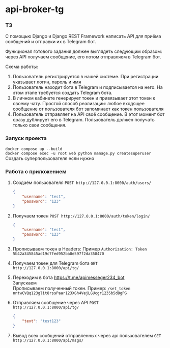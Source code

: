 # api-broker-tg

### ТЗ
С помощью Django и Django REST Framework написать API для приёма сообщений и отправки их в Telegram бот.

Функционал готового задания должен выглядеть следующим образом: через API получаем сообщение, его потом отправляем в Telegram бот.

Схема работы:
1. Пользователь регистрируется в нашей системе. При регистрации указывает логин, пароль и имя
2. Пользователь находит бота в Telegram и подписывается на него. На этом этапе требуется создать Telegram бота.
3. В личном кабинете генерирует токен и привязывает этот токен к своему чату. Простой способ реализации: любое входящее сообщение от пользователя бот запоминает как токен пользователя
4. Пользователь отправляет на API своё сообщение. В этот момент бот сразу дублирует его в Telegram. Пользователь должен получать только свои сообщения.

### Запуск проекта

`docker compose up --build`  
`docker compose exec -u root web python manage.py createsuperuser` Создать суперпользователя если нужно

### Работа с приложением
1. Создаём пользователя `POST http://127.0.0.1:8000/auth/users/`  
    ```json
    {
        "username": "test",
        "password": "123"
    }
    ```

2. Получаем токен 
    `POST http://127.0.0.1:8000/auth/token/login/`
    ```json
    {
        "username": "test",
        "password": "123"
    }
    ```

3. Прописываем токен в Headers:
Пример `Authorization: Token 5b42a345845ad19c7fed952ba0e597f2da358470`

4. Получаем токен для Telegram бота `GET http://127.0.0.1:8000/api/tg/`

5. Переходим в бота https://t.me/apimesseger234_bot  
Запускаем  
Прописываем полученный токен. Пример: `/set_token nntwCVQq123glit8rssPaar123XGh4VejLGUcgr1235b5d8gPG`

6. Отправляем сообщение через API `POST http://127.0.0.1:8000/api/tg/`
    ```json
    {
        "text": "test123"
    }
    ```

7. Вывод всех сообщений отправленных через api пользователем `GET http://127.0.0.1:8000/api/msgs/`